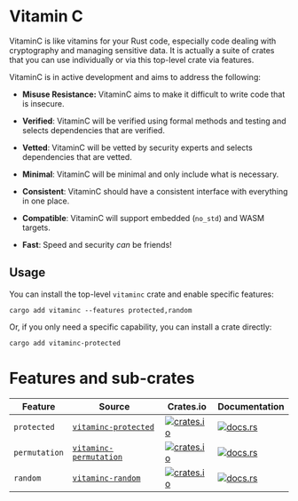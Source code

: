 <!-- TODO: Logo -->
# Vitamin C

VitaminC is like vitamins for your Rust code, especially code dealing with cryptography and managing sensitive data.
It is actually a suite of crates that you can use individually or via this top-level crate via features.

VitaminC is in active development and aims to address the following:

* **Misuse Resistance:** VitaminC aims to make it difficult to write code that is insecure.

* **Verified**: VitaminC will be verified using formal methods and testing and selects dependencies that are verified.

* **Vetted**: VitaminC will be vetted by security experts and selects dependencies that are vetted.

* **Minimal**: VitaminC will be minimal and only include what is necessary.

* **Consistent**: VitaminC should have a consistent interface with everything in one place.

* **Compatible**: VitaminC will support embedded (`no_std`) and WASM targets.

* **Fast**: Speed and security _can_ be friends!

## Usage

You can install the top-level `vitaminc` crate and enable specific features:

```plaintext
cargo add vitaminc --features protected,random
```

Or, if you only need a specific capability, you can install a crate directly:

```plaintext
cargo add vitaminc-protected
```

# Features and sub-crates

| Feature      | Source            | Crates.io                                                                                              | Documentation |
|--------------|------------------|--------------------------------------------------------------------------------------------------------|---------------|
| `protected`  | [`vitaminc-protected`](https://github.com/cipherstash/vitaminc/tree/main/packages/protected) | [![crates.io](https://img.shields.io/crates/v/vitaminc-protected.svg)](https://crates.io/crates/vitaminc-protected) | [![docs.rs](https://docs.rs/vitaminc-protected/badge.svg)](https://docs.rs/vitaminc-protected) |
| `permutation`  | [`vitaminc-permutation`](https://github.com/cipherstash/vitaminc/tree/main/packages/permutation) | [![crates.io](https://img.shields.io/crates/v/vitaminc-permutation.svg)](https://crates.io/crates/vitaminc-permutation) | [![docs.rs](https://docs.rs/vitaminc-permutation/badge.svg)](https://docs.rs/vitaminc-permutation) |
| `random`  | [`vitaminc-random`](https://github.com/cipherstash/vitaminc/tree/main/packages/random) | [![crates.io](https://img.shields.io/crates/v/vitaminc-random.svg)](https://crates.io/crates/vitaminc-random) | [![docs.rs](https://docs.rs/vitaminc-random/badge.svg)](https://docs.rs/vitaminc-random) |
